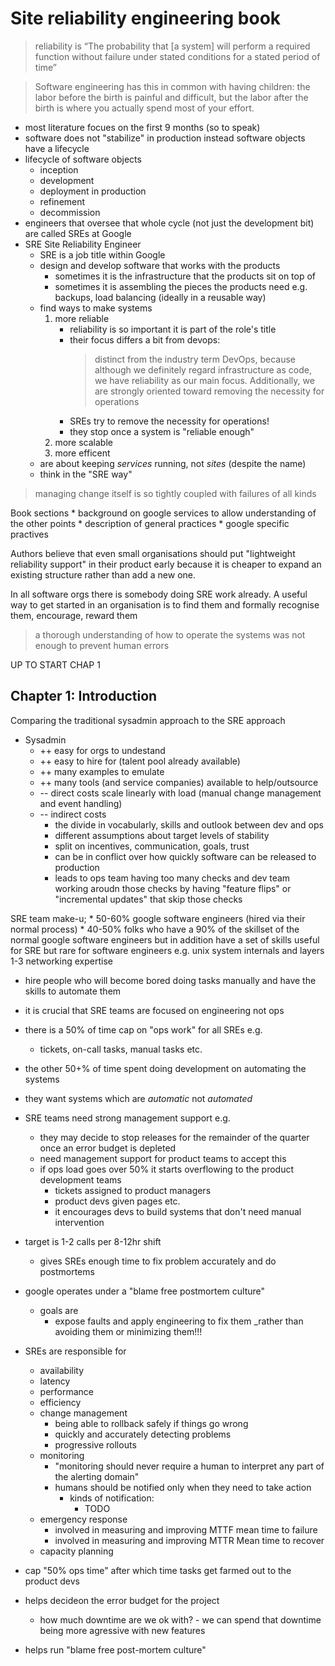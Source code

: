 # Site reliability engineering book

> reliability is “The probability that [a system] will perform a required
> function without failure under stated conditions for a stated period of time”

> Software engineering has this in common with having children: the labor
> before the birth is painful and difficult, but the labor after the birth is
> where you actually spend most of your effort.

* most literature focues on the first 9 months (so to speak)
* software does not "stabilize" in production instead software objects have a lifecycle
* lifecycle of software objects
    * inception
    * development
    * deployment in production
    * refinement
    * decommission
* engineers that oversee that whole cycle (not just the development bit) are called SREs at Google
* SRE Site Reliability Engineer
    * SRE is a job title within Google
    * design and develop software that works with the products
        * sometimes it is the infrastructure that the products sit on top of
        * sometimes it is assembling the pieces the products need e.g. backups, load balancing (ideally in a reusable way)
    * find ways to make systems
        1. more reliable
            * reliability is so important it is part of the role's title
            * their focus differs a bit from devops:
                > distinct from the industry term DevOps, because although we
                > definitely regard infrastructure as code, we have reliability
                > as our main focus. Additionally, we are strongly oriented
                > toward removing the necessity for operations
            * SREs try to remove the necessity for operations!
            * they stop once a system is "reliable enough"
        2. more scalable
        3. more efficent
    * are about keeping _services_ running, not _sites_ (despite the name)
    * think in the "SRE way"

> managing change itself is so tightly coupled with failures of all kinds

Book sections
    * background on google services to allow understanding of the other points
    * description of general practices
    * google specific practives

Authors believe that even small organisations should put "lightweight
reliability support" in their product early because it is cheaper to expand an
existing structure rather than add a new one.

In all software orgs there is somebody doing SRE work already. A useful way to
get started in an organisation is to find them and formally recognise them,
encourage, reward them

> a thorough understanding of how to operate the systems was not enough to
> prevent human errors

UP TO START CHAP 1

## Chapter 1: Introduction

Comparing the traditional sysadmin approach to the SRE approach

* Sysadmin
    * ++ easy for orgs to undestand
    * ++ easy to hire for (talent pool already available)
    * ++ many examples to emulate
    * ++ many tools (and service companies) available to help/outsource
    * -- direct costs scale linearly with load (manual change management and event handling)
    * -- indirect costs
        * the divide in vocabularly, skills and outlook between dev and ops
        * different assumptions about target levels of stability
        * split on incentives, communication, goals, trust
        * can be in conflict over how quickly software can be released to production
        * leads to ops team having too many checks and dev team working aroudn those checks by having "feature flips" or "incremental updates" that skip those checks

SRE team make-u;
    * 50-60% google software engineers (hired via their normal process)
    * 40-50% folks who have a 90% of the skillset of the normal google software engineers but in addition have a set of skills useful for SRE but rare for software engineers e.g. unix system internals and layers 1-3 networking expertise

* hire people who will become bored doing tasks manually and have the skills to automate them
* it is crucial that SRE teams are focused on engineering not ops
* there is a 50% of time cap on "ops work" for all SREs e.g.
    * tickets, on-call tasks, manual tasks etc.
* the other 50+% of time spent doing development on automating the systems
* they want systems which are _automatic_ not _automated_
* SRE teams need strong management support e.g.
    * they may decide to stop releases for the remainder of the quarter once an error budget is depleted
    * need management support for product teams to accept this
    * if ops load goes over 50% it starts overflowing to the product development teams
        * tickets assigned to product managers
        * product devs given pages etc.
        * it encourages devs to build systems that don't need manual intervention
* target is 1-2 calls per 8-12hr shift
    * gives SREs enough time to fix problem accurately and do postmortems
* google operates under a "blame free postmortem culture"
    * goals are
        * expose faults and apply engineering to fix them _rather than avoiding them or minimizing them!!!
* SREs are responsible for
    * availability
    * latency
    * performance
    * efficiency
    * change management
        * being able to rollback safely if things go wrong
        * quickly and accurately detecting problems
        * progressive rollouts
    * monitoring
        * "monitoring should never require a human to interpret any part of the alerting domain"
        * humans should be notified only when they need to take action
            * kinds of notification:
                * TODO
    * emergency response
        * involved in measuring and improving MTTF mean time to failure
        * involved in measuring and improving MTTR Mean time to recover
    * capacity planning

* cap "50% ops time" after which time tasks get farmed out to the product devs

* helps decideon the error budget for the project
    * how much downtime are we ok with? - we can spend that downtime being more agressive with new features
* helps run "blame free post-mortem culture"

